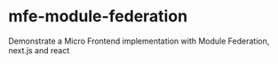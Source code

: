 # mfe-module-federation
Demonstrate a Micro Frontend implementation with Module Federation, next.js and react
